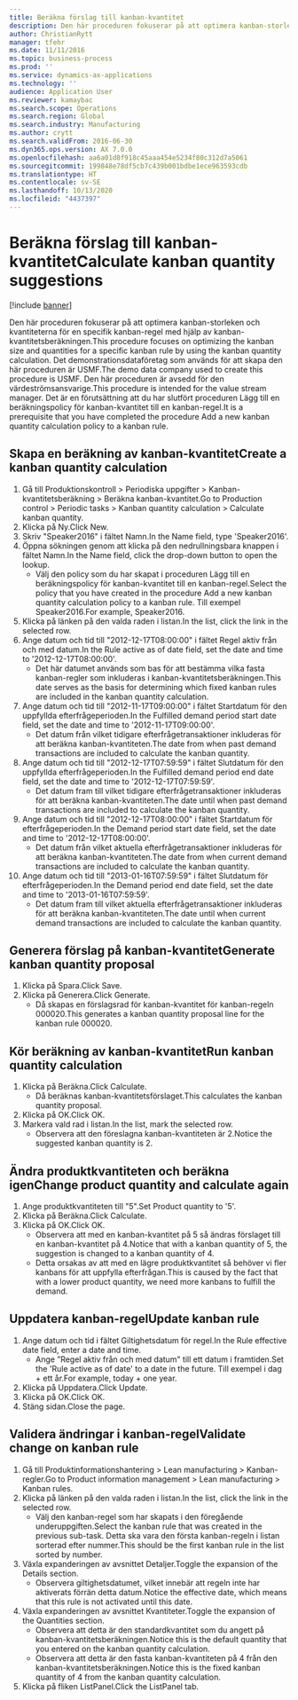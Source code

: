 ```yaml
---
title: Beräkna förslag till kanban-kvantitet
description: Den här proceduren fokuserar på att optimera kanban-storleken och kvantiteterna för en specifik kanban-regel med hjälp av kanban-kvantitetsberäkningen.
author: ChristianRytt
manager: tfehr
ms.date: 11/11/2016
ms.topic: business-process
ms.prod: ''
ms.service: dynamics-ax-applications
ms.technology: ''
audience: Application User
ms.reviewer: kamaybac
ms.search.scope: Operations
ms.search.region: Global
ms.search.industry: Manufacturing
ms.author: crytt
ms.search.validFrom: 2016-06-30
ms.dyn365.ops.version: AX 7.0.0
ms.openlocfilehash: aa6a01d8f918c45aaa454e5234f80c312d7a5061
ms.sourcegitcommit: 199848e78df5cb7c439b001bdbe1ece963593cdb
ms.translationtype: HT
ms.contentlocale: sv-SE
ms.lasthandoff: 10/13/2020
ms.locfileid: "4437397"
---
```

# <a name="calculate-kanban-quantity-suggestions"></a><span data-ttu-id="e189f-103">Beräkna förslag till kanban-kvantitet</span><span class="sxs-lookup"><span data-stu-id="e189f-103">Calculate kanban quantity suggestions</span></span>

[!include [banner](../../includes/banner.md)]

<span data-ttu-id="e189f-104">Den här proceduren fokuserar på att optimera kanban-storleken och kvantiteterna för en specifik kanban-regel med hjälp av kanban-kvantitetsberäkningen.</span><span class="sxs-lookup"><span data-stu-id="e189f-104">This procedure focuses on optimizing the kanban size and quantities for a specific kanban rule by using the kanban quantity calculation.</span></span> <span data-ttu-id="e189f-105">Det demonstrationsdataföretag som används för att skapa den här proceduren är USMF.</span><span class="sxs-lookup"><span data-stu-id="e189f-105">The demo data company used to create this procedure is USMF.</span></span> <span data-ttu-id="e189f-106">Den här proceduren är avsedd för den värdeströmsansvarige.</span><span class="sxs-lookup"><span data-stu-id="e189f-106">This procedure is intended for the value stream manager.</span></span> <span data-ttu-id="e189f-107">Det är en förutsättning att du har slutfört proceduren Lägg till en beräkningspolicy för kanban-kvantitet till en kanban-regel.</span><span class="sxs-lookup"><span data-stu-id="e189f-107">It is a prerequisite that you have completed the procedure Add a new kanban quantity calculation policy to a kanban rule.</span></span>


## <a name="create-a-kanban-quantity-calculation"></a><span data-ttu-id="e189f-108">Skapa en beräkning av kanban-kvantitet</span><span class="sxs-lookup"><span data-stu-id="e189f-108">Create a kanban quantity calculation</span></span>
1. <span data-ttu-id="e189f-109">Gå till Produktionskontroll > Periodiska uppgifter > Kanban-kvantitetsberäkning > Beräkna kanban-kvantitet.</span><span class="sxs-lookup"><span data-stu-id="e189f-109">Go to Production control > Periodic tasks > Kanban quantity calculation > Calculate kanban quantity.</span></span>
2. <span data-ttu-id="e189f-110">Klicka på Ny.</span><span class="sxs-lookup"><span data-stu-id="e189f-110">Click New.</span></span>
3. <span data-ttu-id="e189f-111">Skriv "Speaker2016" i fältet Namn.</span><span class="sxs-lookup"><span data-stu-id="e189f-111">In the Name field, type 'Speaker2016'.</span></span>
4. <span data-ttu-id="e189f-112">Öppna sökningen genom att klicka på den nedrullningsbara knappen i fältet Namn.</span><span class="sxs-lookup"><span data-stu-id="e189f-112">In the Name field, click the drop-down button to open the lookup.</span></span>
    * <span data-ttu-id="e189f-113">Välj den policy som du har skapat i proceduren Lägg till en beräkningspolicy för kanban-kvantitet till en kanban-regel.</span><span class="sxs-lookup"><span data-stu-id="e189f-113">Select the policy that you have created in the procedure Add a new kanban quantity calculation policy to a kanban rule.</span></span> <span data-ttu-id="e189f-114">Till exempel Speaker2016.</span><span class="sxs-lookup"><span data-stu-id="e189f-114">For example, Speaker2016.</span></span>  
5. <span data-ttu-id="e189f-115">Klicka på länken på den valda raden i listan.</span><span class="sxs-lookup"><span data-stu-id="e189f-115">In the list, click the link in the selected row.</span></span>
6. <span data-ttu-id="e189f-116">Ange datum och tid till "2012-12-17T08:00:00" i fältet Regel aktiv från och med datum.</span><span class="sxs-lookup"><span data-stu-id="e189f-116">In the Rule active as of date field, set the date and time to '2012-12-17T08:00:00'.</span></span>
    * <span data-ttu-id="e189f-117">Det här datumet används som bas för att bestämma vilka fasta kanban-regler som inkluderas i kanban-kvantitetsberäkningen.</span><span class="sxs-lookup"><span data-stu-id="e189f-117">This date serves as the basis for determining which fixed kanban rules are included in the kanban quantity calculation.</span></span>  
7. <span data-ttu-id="e189f-118">Ange datum och tid till "2012-11-17T09:00:00" i fältet Startdatum för den uppfyllda efterfrågeperioden.</span><span class="sxs-lookup"><span data-stu-id="e189f-118">In the Fulfilled demand period start date field, set the date and time to '2012-11-17T09:00:00'.</span></span>
    * <span data-ttu-id="e189f-119">Det datum från vilket tidigare efterfrågetransaktioner inkluderas för att beräkna kanban-kvantiteten.</span><span class="sxs-lookup"><span data-stu-id="e189f-119">The date from when past demand transactions are included to calculate the kanban quantity.</span></span>  
8. <span data-ttu-id="e189f-120">Ange datum och tid till "2012-12-17T07:59:59" i fältet Slutdatum för den uppfyllda efterfrågeperioden.</span><span class="sxs-lookup"><span data-stu-id="e189f-120">In the Fulfilled demand period end date field, set the date and time to '2012-12-17T07:59:59'.</span></span>
    * <span data-ttu-id="e189f-121">Det datum fram till vilket tidigare efterfrågetransaktioner inkluderas för att beräkna kanban-kvantiteten.</span><span class="sxs-lookup"><span data-stu-id="e189f-121">The date until when past demand transactions are included to calculate the kanban quantity.</span></span>  
9. <span data-ttu-id="e189f-122">Ange datum och tid till "2012-12-17T08:00:00" i fältet Startdatum för efterfrågeperioden.</span><span class="sxs-lookup"><span data-stu-id="e189f-122">In the Demand period start date field, set the date and time to '2012-12-17T08:00:00'.</span></span>
    * <span data-ttu-id="e189f-123">Det datum från vilket aktuella efterfrågetransaktioner inkluderas för att beräkna kanban-kvantiteten.</span><span class="sxs-lookup"><span data-stu-id="e189f-123">The date from when current demand transactions are included to calculate the kanban quantity.</span></span>  
10. <span data-ttu-id="e189f-124">Ange datum och tid till "2013-01-16T07:59:59" i fältet Slutdatum för efterfrågeperioden.</span><span class="sxs-lookup"><span data-stu-id="e189f-124">In the Demand period end date field, set the date and time to '2013-01-16T07:59:59'.</span></span>
    * <span data-ttu-id="e189f-125">Det datum fram till vilket aktuella efterfrågetransaktioner inkluderas för att beräkna kanban-kvantiteten.</span><span class="sxs-lookup"><span data-stu-id="e189f-125">The date until when current demand transactions are included to calculate the kanban quantity.</span></span>  

## <a name="generate-kanban-quantity-proposal"></a><span data-ttu-id="e189f-126">Generera förslag på kanban-kvantitet</span><span class="sxs-lookup"><span data-stu-id="e189f-126">Generate kanban quantity proposal</span></span>
1. <span data-ttu-id="e189f-127">Klicka på Spara.</span><span class="sxs-lookup"><span data-stu-id="e189f-127">Click Save.</span></span>
2. <span data-ttu-id="e189f-128">Klicka på Generera.</span><span class="sxs-lookup"><span data-stu-id="e189f-128">Click Generate.</span></span>
    * <span data-ttu-id="e189f-129">Då skapas en förslagsrad för kanban-kvantitet för kanban-regeln 000020.</span><span class="sxs-lookup"><span data-stu-id="e189f-129">This generates a kanban quantity proposal line for the kanban rule 000020.</span></span>  

## <a name="run-kanban-quantity-calculation"></a><span data-ttu-id="e189f-130">Kör beräkning av kanban-kvantitet</span><span class="sxs-lookup"><span data-stu-id="e189f-130">Run kanban quantity calculation</span></span>
1. <span data-ttu-id="e189f-131">Klicka på Beräkna.</span><span class="sxs-lookup"><span data-stu-id="e189f-131">Click Calculate.</span></span>
    * <span data-ttu-id="e189f-132">Då beräknas kanban-kvantitetsförslaget.</span><span class="sxs-lookup"><span data-stu-id="e189f-132">This calculates the kanban quantity proposal.</span></span>  
2. <span data-ttu-id="e189f-133">Klicka på OK.</span><span class="sxs-lookup"><span data-stu-id="e189f-133">Click OK.</span></span>
3. <span data-ttu-id="e189f-134">Markera vald rad i listan.</span><span class="sxs-lookup"><span data-stu-id="e189f-134">In the list, mark the selected row.</span></span>
    * <span data-ttu-id="e189f-135">Observera att den föreslagna kanban-kvantiteten är 2.</span><span class="sxs-lookup"><span data-stu-id="e189f-135">Notice the suggested kanban quantity is 2.</span></span>  

## <a name="change-product-quantity-and-calculate-again"></a><span data-ttu-id="e189f-136">Ändra produktkvantiteten och beräkna igen</span><span class="sxs-lookup"><span data-stu-id="e189f-136">Change product quantity and calculate again</span></span>
1. <span data-ttu-id="e189f-137">Ange produktkvantiteten till "5".</span><span class="sxs-lookup"><span data-stu-id="e189f-137">Set Product quantity to '5'.</span></span>
2. <span data-ttu-id="e189f-138">Klicka på Beräkna.</span><span class="sxs-lookup"><span data-stu-id="e189f-138">Click Calculate.</span></span>
3. <span data-ttu-id="e189f-139">Klicka på OK.</span><span class="sxs-lookup"><span data-stu-id="e189f-139">Click OK.</span></span>
    * <span data-ttu-id="e189f-140">Observera att med en kanban-kvantitet på 5 så ändras förslaget till en kanban-kvantitet på 4.</span><span class="sxs-lookup"><span data-stu-id="e189f-140">Notice that with a kanban quantity of 5, the suggestion is changed to a kanban quantity of 4.</span></span>  
    * <span data-ttu-id="e189f-141">Detta orsakas av att med en lägre produktkvantitet så behöver vi fler kanbans för att uppfylla efterfrågan.</span><span class="sxs-lookup"><span data-stu-id="e189f-141">This is caused by the fact that with a lower product quantity, we need more kanbans to fulfill the demand.</span></span>  

## <a name="update-kanban-rule"></a><span data-ttu-id="e189f-142">Uppdatera kanban-regel</span><span class="sxs-lookup"><span data-stu-id="e189f-142">Update kanban rule</span></span>
1. <span data-ttu-id="e189f-143">Ange datum och tid i fältet Giltighetsdatum för regel.</span><span class="sxs-lookup"><span data-stu-id="e189f-143">In the Rule effective date field, enter a date and time.</span></span>
    * <span data-ttu-id="e189f-144">Ange ”Regel aktiv från och med datum" till ett datum i framtiden.</span><span class="sxs-lookup"><span data-stu-id="e189f-144">Set the 'Rule active as of date' to a date in the future.</span></span> <span data-ttu-id="e189f-145">Till exempel i dag + ett år.</span><span class="sxs-lookup"><span data-stu-id="e189f-145">For example, today + one year.</span></span>  
2. <span data-ttu-id="e189f-146">Klicka på Uppdatera.</span><span class="sxs-lookup"><span data-stu-id="e189f-146">Click Update.</span></span>
3. <span data-ttu-id="e189f-147">Klicka på OK.</span><span class="sxs-lookup"><span data-stu-id="e189f-147">Click OK.</span></span>
4. <span data-ttu-id="e189f-148">Stäng sidan.</span><span class="sxs-lookup"><span data-stu-id="e189f-148">Close the page.</span></span>

## <a name="validate-change-on-kanban-rule"></a><span data-ttu-id="e189f-149">Validera ändringar i kanban-regel</span><span class="sxs-lookup"><span data-stu-id="e189f-149">Validate change on kanban rule</span></span>
1. <span data-ttu-id="e189f-150">Gå till Produktinformationshantering > Lean manufacturing > Kanban-regler.</span><span class="sxs-lookup"><span data-stu-id="e189f-150">Go to Product information management > Lean manufacturing > Kanban rules.</span></span>
2. <span data-ttu-id="e189f-151">Klicka på länken på den valda raden i listan.</span><span class="sxs-lookup"><span data-stu-id="e189f-151">In the list, click the link in the selected row.</span></span>
    * <span data-ttu-id="e189f-152">Välj den kanban-regel som har skapats i den föregående underuppgiften.</span><span class="sxs-lookup"><span data-stu-id="e189f-152">Select the kanban rule that was created in the previous sub-task.</span></span> <span data-ttu-id="e189f-153">Detta ska vara den första kanban-regeln i listan sorterad efter nummer.</span><span class="sxs-lookup"><span data-stu-id="e189f-153">This should be the first kanban rule in the list sorted by number.</span></span>  
3. <span data-ttu-id="e189f-154">Växla expanderingen av avsnittet Detaljer.</span><span class="sxs-lookup"><span data-stu-id="e189f-154">Toggle the expansion of the Details section.</span></span>
    * <span data-ttu-id="e189f-155">Observera giltighetsdatumet, vilket innebär att regeln inte har aktiverats förrän detta datum.</span><span class="sxs-lookup"><span data-stu-id="e189f-155">Notice the effective date, which means that this rule is not activated until this date.</span></span>  
4. <span data-ttu-id="e189f-156">Växla expanderingen av avsnittet Kvantiteter.</span><span class="sxs-lookup"><span data-stu-id="e189f-156">Toggle the expansion of the Quantities section.</span></span>
    * <span data-ttu-id="e189f-157">Observera att detta är den standardkvantitet som du angett på kanban-kvantitetsberäkningen.</span><span class="sxs-lookup"><span data-stu-id="e189f-157">Notice this is the default quantity that you entered on the kanban quantity calculation.</span></span>  
    * <span data-ttu-id="e189f-158">Observera att detta är den fasta kanban-kvantiteten på 4 från den kanban-kvantitetsberäkningen.</span><span class="sxs-lookup"><span data-stu-id="e189f-158">Notice this is the fixed kanban quantity of 4 from the kanban quantity calculation.</span></span>  
5. <span data-ttu-id="e189f-159">Klicka på fliken ListPanel.</span><span class="sxs-lookup"><span data-stu-id="e189f-159">Click the ListPanel tab.</span></span>

